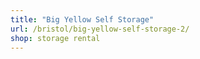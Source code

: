 ```yaml
---
title: "Big Yellow Self Storage"
url: /bristol/big-yellow-self-storage-2/
shop: storage rental
---
```

